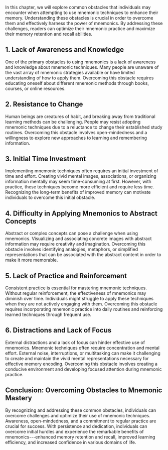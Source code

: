
In this chapter, we will explore common obstacles that individuals may encounter when attempting to use mnemonic techniques to enhance their memory. Understanding these obstacles is crucial in order to overcome them and effectively harness the power of mnemonics. By addressing these challenges, readers can optimize their mnemonic practice and maximize their memory retention and recall abilities.

**1. Lack of Awareness and Knowledge**
--------------------------------------

One of the primary obstacles to using mnemonics is a lack of awareness and knowledge about mnemonic techniques. Many people are unaware of the vast array of mnemonic strategies available or have limited understanding of how to apply them. Overcoming this obstacle requires educating oneself about different mnemonic methods through books, courses, or online resources.

**2. Resistance to Change**
---------------------------

Human beings are creatures of habit, and breaking away from traditional learning methods can be challenging. People may resist adopting mnemonic techniques due to a reluctance to change their established study routines. Overcoming this obstacle involves open-mindedness and a willingness to explore new approaches to learning and remembering information.

**3. Initial Time Investment**
------------------------------

Implementing mnemonic techniques often requires an initial investment of time and effort. Creating vivid mental images, associations, or organizing information mentally may seem time-consuming at first. However, with practice, these techniques become more efficient and require less time. Recognizing the long-term benefits of improved memory can motivate individuals to overcome this initial obstacle.

**4. Difficulty in Applying Mnemonics to Abstract Concepts**
------------------------------------------------------------

Abstract or complex concepts can pose a challenge when using mnemonics. Visualizing and associating concrete images with abstract information may require creativity and imagination. Overcoming this obstacle involves identifying analogies, metaphors, or simplified representations that can be associated with the abstract content in order to make it more memorable.

**5. Lack of Practice and Reinforcement**
-----------------------------------------

Consistent practice is essential for mastering mnemonic techniques. Without regular reinforcement, the effectiveness of mnemonics may diminish over time. Individuals might struggle to apply these techniques when they are not actively engaging with them. Overcoming this obstacle requires incorporating mnemonic practice into daily routines and reinforcing learned techniques through frequent use.

**6. Distractions and Lack of Focus**
-------------------------------------

External distractions and a lack of focus can hinder effective use of mnemonics. Mnemonic techniques often require concentration and mental effort. External noise, interruptions, or multitasking can make it challenging to create and maintain the vivid mental representations necessary for effective memory encoding. Overcoming this obstacle involves creating a conducive environment and developing focused attention during mnemonic practice.

**Conclusion: Overcoming Obstacles to Mnemonic Mastery**
--------------------------------------------------------

By recognizing and addressing these common obstacles, individuals can overcome challenges and optimize their use of mnemonic techniques. Awareness, open-mindedness, and a commitment to regular practice are crucial for success. With persistence and dedication, individuals can overcome initial hurdles and experience the remarkable benefits of mnemonics---enhanced memory retention and recall, improved learning efficiency, and increased confidence in various domains of life.
